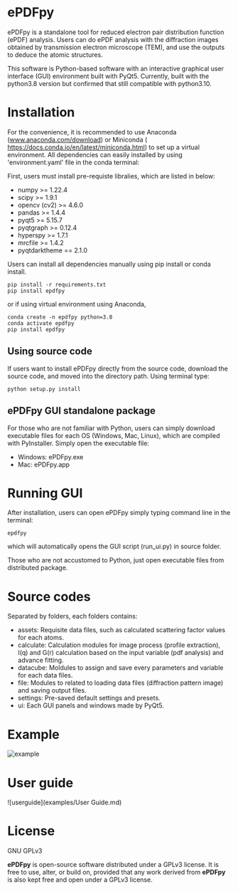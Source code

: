 # ePDFpy
ePDFpy is a standalone tool for reduced electron pair distribution function (ePDF) analysis. Users can do ePDF analysis with the diffraction images obtained by transmission electron microscope (TEM), and use the outputs to deduce the atomic structures.

This software is Python-based software with an interactive graphical user interface (GUI) environment built with PyQt5. Currently, built with the python3.8 version but confirmed that still compatible with python3.10.

# Installation
For the convenience, it is recommended to use Anaconda (www.anaconda.com/download) or Miniconda ( https://docs.conda.io/en/latest/miniconda.html) to set up a virtual environment. All dependencies can easily installed by using 'environment.yaml' file in the conda terminal:

First, users must install pre-requiste libralies, which are listed in below:

- numpy >= 1.22.4
- scipy >= 1.9.1
- opencv (cv2) >= 4.6.0
- pandas >= 1.4.4
- pyqt5 >= 5.15.7
- pyqtgraph >= 0.12.4
- hyperspy >= 1.7.1
- mrcfile >= 1.4.2
- pyqtdarktheme == 2.1.0

Users can install all dependencies manually using pip install or conda install. 
```
pip install -r requirements.txt
pip install epdfpy
```
or if using virtual environment using Anaconda,
```
conda create -n epdfpy python=3.8
conda activate epdfpy
pip install epdfpy
```

[//]: # (or)

[//]: # (```)

[//]: # (conda env create --file environment.yaml)

[//]: # (```)

[//]: # (It is recommended to install ePDFpy via PyPI or Anaconda distribution. Users can establish the virtual environment &#40;&#41;, then use following command line to install.)

[//]: # ()
[//]: # (```)

[//]: # (pip install epdfpy)

[//]: # (```)

[//]: # (or)

[//]: # (```)

[//]: # (conda install epdfpy)

[//]: # (```)

## Using source code

If users want to install ePDFpy directly from the source code, download the source code, and moved into the directory path. Using terminal type:
```
python setup.py install
```

## ePDFpy GUI standalone package
For those who are not familiar with Python, users can simply download executable files for each OS (Windows, Mac, Linux), which are compiled with PyInstaller.
Simply open the executable file:
- Windows: ePDFpy.exe
- Mac: ePDFpy.app



# Running GUI

After installation, users can open ePDFpy simply typing command line in the terminal:
```
epdfpy
```
which will automatically opens the GUI script (run_ui.py) in source folder.

Those who are not accustomed to Python, just open executable files from distributed package.

# Source codes

Separated by folders, each folders contains:
- assets: Requisite data files, such as calculated scattering factor values for each atoms.
- calculate: Calculation modules for image process (profile extraction), I(q) and G(r) calculation based on the input variable (pdf analysis) and advance fitting.
- datacube: Moldules to assign and save every parameters and variable for each data files.
- file: Modules to related to loading data files (diffraction pattern image) and saving output files.
- settings: Pre-saved default settings and presets.
- ui: Each GUI panels and windows made by PyQt5.

# Example
![example](https://github.com/GWlab-SKKU/ePDFpy/assets/59153513/aa1f59c5-0daa-4276-81f4-d48a829b3b56)

# User guide
![userguide](examples/User Guide.md)

# License

GNU GPLv3

**ePDFpy** is open-source software distributed under a GPLv3 license.
It is free to use, alter, or build on, provided that any work derived from **ePDFpy** is also kept free and open under a GPLv3 license.
